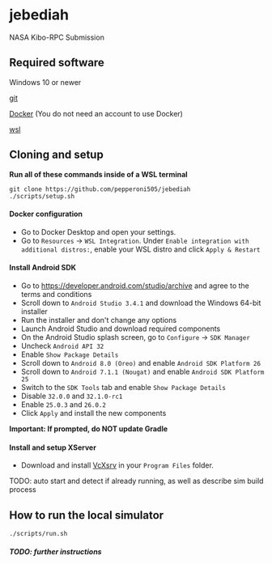 # jebediah

NASA Kibo-RPC Submission

## Required software

Windows 10 or newer

[git](https://git-scm.com/downloads)

[Docker](https://docs.docker.com/get-docker/) (You do not need an account to use Docker)

[wsl](https://docs.microsoft.com/en-us/windows/wsl/install)

## Cloning and setup

**Run all of these commands inside of a WSL terminal**

```shell
git clone https://github.com/pepperoni505/jebediah
./scripts/setup.sh
```

#### Docker configuration

- Go to Docker Desktop and open your settings.
- Go to `Resources` -> `WSL Integration`. Under `Enable integration with additional distros:`, enable your WSL distro and click `Apply & Restart`

#### Install Android SDK

- Go to <https://developer.android.com/studio/archive> and agree to the terms and conditions
- Scroll down to `Android Studio 3.4.1` and download the Windows 64-bit installer
- Run the installer and don't change any options
- Launch Android Studio and download required components
- On the Android Studio splash screen, go to `Configure` -> `SDK Manager`
- Uncheck `Android API 32`
- Enable `Show Package Details`
- Scroll down to `Android 8.0 (Oreo)` and enable `Android SDK Platform 26`
- Scroll down to `Android 7.1.1 (Nougat)` and enable `Android SDK Platform 25`
- Switch to the `SDK Tools` tab and enable `Show Package Details`
- Disable `32.0.0` and `32.1.0-rc1`
- Enable `25.0.3` and `26.0.2`
- Click `Apply` and install the new components

**Important: If prompted, do NOT update Gradle**

#### Install and setup XServer

- Download and install [VcXsrv](https://sourceforge.net/projects/vcxsrv/files/latest/download) in your `Program Files` folder.

TODO: auto start and detect if already running, as well as describe sim build process

## How to run the local simulator

`./scripts/run.sh`

##### TODO: further instructions
